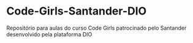 # Code-Girls-Santander-DIO
Repositório para aulas do curso Code Girls patrocinado pelo Santander desenvolvido pela plataforma DIO
